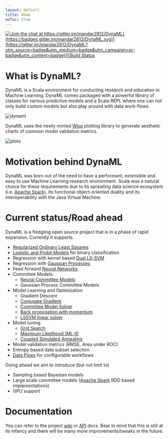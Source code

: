 ```yaml
---
layout: default
title: Home
noToc: true
---
```


[![Join the chat at https://gitter.im/mandar2812/DynaML](https://badges.gitter.im/mandar2812/DynaML.svg)](https://gitter.im/mandar2812/DynaML?utm_source=badge&utm_medium=badge&utm_campaign=pr-badge&utm_content=badge)[![Build Status](https://travis-ci.org/mandar2812/DynaML.svg?branch=branch-1.0)](https://travis-ci.org/mandar2812/DynaML)

What is DynaML?
=================
DynaML is a Scala environment for conducting research and education in Machine Learning. DynaML comes packaged with a powerful library of classes for various predictive models and a Scala REPL where one can not only build custom models but also play around with data work-flows.

![dynaml]({{site.baseurl}}/images/screenshot.png)

DynaML uses the newly minted [Wisp](https://github.com/quantifind/wisp) plotting library to generate aesthetic charts of common model validation metrics.

![plots]({{site.baseurl}}/images/plot-screen.png)

Motivation behind DynaML
=================

DynaML was born out of the need to have a performant, extensible and easy to use Machine Learning research environment. Scala was a natural choice for these requirements due to its sprawling data science ecosystem (i.e. [Apache Spark](http://spark.apache.org/)), its functional object-oriented duality and its interoperability with the Java Virtual Machine.

Current status/Road ahead
=================

DynaML is a fledgling open source project that is in a phase of rapid expansion. Currently it supports.

* [Regularized Ordinary Least Squares]({{site.baseurl}}/models/#regularized-least-squares)
* [Logistic and Probit Models]({{site.baseurl}}/models/#logistic--probit-regression) for binary classification
* Regression with kernel based [Dual LS-SVM]({{site.baseurl}}/models/#least-squares-support-vector-machines)
* Regression with [Gaussian Processes]({{site.baseurl}}/models/#gaussian-processes)
* Feed forward [Neural Networks]({{site.baseurl}}/models/#feed-forward-neural-networks)
* Committee Models
  - [Neural Committee Models]({{site.baseurl}}/models/#neural-committee-models)
  - Gaussian Process Committee Models
* Model Learning and Optimization
  - Gradient Descent
  - [Conjugate Gradient]({{site.baseurl}}/optimization-primitives/#conjugate-gradient)
  - [Committee Model Solver]({{site.baseurl}}/optimization-primitives/#committee-model-solver)
  - [Back propogation with momentum]({{site.baseurl}}/optimization-primitives/#backpropagation-with-momentum)
  - [LSSVM linear solver]({{site.baseurl}}/optimization-primitives/#dual-lssvm-solver)
* Model tuning
  * [Grid Search]({{site.baseurl}}/optimization-primitives/#grid-search)
  * [Maximum Likelihood (ML-II)]({{site.baseurl}}/optimization-primitives/#maximum-likelihood-ml-ii)
  * [Coupled Simulated Annealing]({{site.baseurl}}/optimization-primitives/#coupled-simulated-annealing)
* Model validation metrics (RMSE, Area under ROC)
* Entropy based data subset selection
* [Data Pipes]({{site.baseurl}}/data-pipes/) for configurable workflows

Going ahead we aim to introduce (but not limit to)

* Sampling based Bayesian models
* Large scale committee models ([Apache Spark](http://spark.apache.org/) RDD based implementations)
* GPU support



Documentation
=============
You can refer to the project [wiki](https://github.com/mandar2812/DynaML/wiki) or [API](http://mandar2812.github.io/DynaML/target/site/scaladocs/index.html#package) docs. Bear in mind that this is still at its infancy and there will be many more improvements/tweaks in the future.
